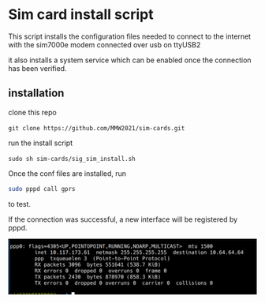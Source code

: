 # Sim card install script

This script installs the configuration files needed to connect to the internet with the sim7000e modem connected over usb on ttyUSB2

it also installs a system service which can be enabled once the connection has been verified.

## installation

clone this repo

```git clone https://github.com/MMW2021/sim-cards.git```

run the install script

```sudo sh sim-cards/sig_sim_install.sh```

Once the conf files are installed, run
```bash
sudo pppd call gprs
```
to test.

If the connection was successful, a new interface will be registered by pppd.



![ifconfig preview](./preview.png)